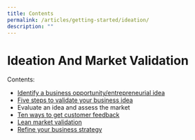 ```yaml
---
title: Contents
permalink: /articles/getting-started/ideation/
description: ""
---
```


# Ideation And Market Validation
Contents:
* [Identify a business opportunity/entrepreneurial idea](/articles/get-started/ideation-validation/id-evaluate-opp)
* [Five steps to validate your business idea](/articles/get-started/ideation-validation/validate-idea)
* Evaluate an idea and assess the market
* [Ten ways to get customer feedback](/articles/get-started/ideation-validation/10-ways-to-get-customer-feedback)
* [Lean market validation](/articles/get-started/ideation-validation/lean-market-validation)
* [Refine your business strategy](/articles/get-started/ideation-validation/refine-business-strategy/)
